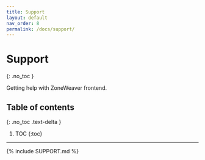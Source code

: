 ```yaml
---
title: Support
layout: default
nav_order: 8
permalink: /docs/support/
---
```


# Support
{: .no_toc }

Getting help with ZoneWeaver frontend.

## Table of contents
{: .no_toc .text-delta }

1. TOC
{:toc}

---

{% include SUPPORT.md %}
